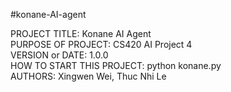 #konane-AI-agent

PROJECT TITLE: Konane AI Agent <br/>
PURPOSE OF PROJECT: CS420 AI Project 4 <br/>
VERSION or DATE: 1.0.0 <br/>
HOW TO START THIS PROJECT: python konane.py <br/>
AUTHORS: Xingwen Wei, Thuc Nhi Le <br/>
